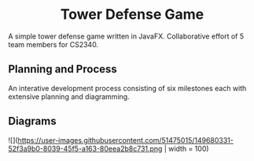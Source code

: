 <h1 align="center">
  Tower Defense Game
</h1>

A simple tower defense game written in JavaFX. Collaborative effort of 5 team members for CS2340.

## Planning and Process

An interative development process consisting of six milestones each with extensive planning and diagramming.

## Diagrams
![](https://user-images.githubusercontent.com/51475015/149680331-52f3a9b0-8039-45f5-a163-80eea2b8c731.png | width = 100)
